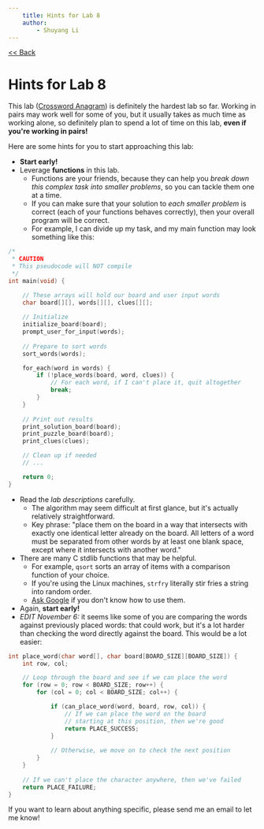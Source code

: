 ```yaml
---
    title: Hints for Lab 8
    author:
        - Shuyang Li
---
```



[<< Back](http://shuyang.li/fundcomp/)

# Hints for Lab 8

This lab ([Crossword Anagram](https://www3.nd.edu/courses//cse/cse20211.01/www/lab8/)) is definitely the hardest lab so far. Working in pairs may work well for some of you, but it usually takes as much time as working alone, so definitely plan to spend a lot of time on this lab, **even if you're working in pairs!**

Here are some hints for you to start approaching this lab:

- **Start early!**
- Leverage **functions** in this lab.
    + Functions are your friends, because they can help you *break down this complex task into smaller problems*, so you can tackle them one at a time.
    + If you can make sure that your solution to *each smaller problem* is correct (each of your functions behaves correctly), then your overall program will be correct.
    + For example, I can divide up my task, and my main function may look something like this:

``` c
/*
 * CAUTION
 * This pseudocode will NOT compile
 */
int main(void) {

    // These arrays will hold our board and user input words
    char board[][], words[][], clues[][];
    
    // Initialize
    initialize_board(board);
    prompt_user_for_input(words);
    
    // Prepare to sort words
    sort_words(words);

    for_each(word in words) {
        if (!place_words(board, word, clues)) {
            // For each word, if I can't place it, quit altogether
            break;
        }
    }
    
    // Print out results
    print_solution_board(board);
    print_puzzle_board(board);
    print_clues(clues);

    // Clean up if needed
    // ...

    return 0;
}
```

- Read the *lab descriptions* carefully.
    + The algorithm may seem difficult at first glance, but it's actually relatively straightforward.
    + Key phrase: "place them on the board in a way that intersects with exactly one identical letter already on the board. All letters of a word must be separated from other words by at least one blank space, except where it intersects with another word."
- There are many C stdlib functions that may be helpful.
    + For example, `qsort` sorts an array of items with a comparison function of your choice.
    + If you're using the Linux machines, `strfry` literally stir fries a string into random order.
    + [Ask Google](https://www.google.com/) if you don't know how to use them.
- Again, **start early!**
- *EDIT November 6:* it seems like some of you are comparing the words against previously placed words: that could work, but it's a lot harder than checking the word directly against the board. This would be a lot easier:
``` c
int place_word(char word[], char board[BOARD_SIZE][BOARD_SIZE]) {
    int row, col;

    // Loop through the board and see if we can place the word
    for (row = 0; row < BOARD_SIZE; row++) {
        for (col = 0; col < BOARD_SIZE; col++) {

            if (can_place_word(word, board, row, col)) {
                // If we can place the word on the board
                // starting at this position, then we're good
                return PLACE_SUCCESS;
            }
            
            // Otherwise, we move on to check the next position
        }
    }
    
    // If we can't place the character anywhere, then we've failed
    return PLACE_FAILURE;
}
```

If you want to learn about anything specific, please send me an email to let me know!


<script type="text/javascript" src="http://shuyang.li/js/tracking.js"></script>
